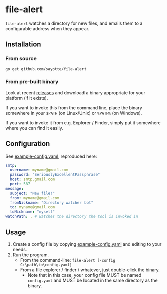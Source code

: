 # file-alert
`file-alert` watches a directory for new files, and emails them to
a configurable address when they appear.

## Installation
### From source
```sh
go get github.com/sayotte/file-alert
```
### From pre-built binary
Look at recent [releases](https://github.com/sayotte/file-alert/releases)
and download a binary appropriate for your platform (if it exists).

If you want to invoke this from the command line, place the binary
somewhere in your `$PATH` (on Linux/Unix) or `%PATH%` (on Windows).

If you want to invoke it from e.g. Explorer / Finder, simply put
it somewhere where you can find it easily.

## Configuration
See [example-config.yaml](example-config.yaml), reproduced here:
```yaml
smtp:
  username: myname@gmail.com
  password: "SeriouslyExcellentPassphrase"
  host: smtp.gmail.com
  port: 587
message:
  subject: "New file!"
  from: myname@gmail.com
  fromNickname: "Directory watcher bot"
  to: myname@gmail.com
  toNickname: "myself"
watchPath: . # watches the directory the tool is invoked in
```

## Usage
1. Create a config file by copying [example-config.yaml](example-config.yaml) and
   editing to your needs.
2. Run the program. 
   * From the command-line: `file-alert [-config C:\path\to\config.yaml]`
   * From a file explorer / finder / whatever, just double-click the binary.
      * Note that in this case, your config file MUST be named `config.yaml`
        and MUST be located in the same directory as the binary.
